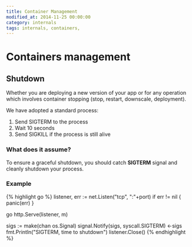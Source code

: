 ```yaml
---
title: Container Management
modified_at: 2014-11-25 00:00:00
category: internals
tags: internals, containers,
---
```


# Containers management

## Shutdown

Whether you are deploying a new version of your app or for any operation which
involves container stopping (stop, restart, downscale, deployment).

We have adopted a standard process:

1. Send SIGTERM to the process
2. Wait 10 seconds
3. Send SIGKILL if the process is still alive

### What does it assume?

To ensure a graceful shutdown, you should catch __SIGTERM__ signal and
cleanly shutdown your process.

### Example

{% highlight go %}
listener, err := net.Listen("tcp", ":"+port)
if err != nil {
  panic(err)
}

go http.Serve(listener, m)

sigs := make(chan os.Signal)
signal.Notify(sigs, syscall.SIGTERM)
<-sigs
fmt.Println("SIGTERM, time to shutdown")
listener.Close()
{% endhighlight %}
